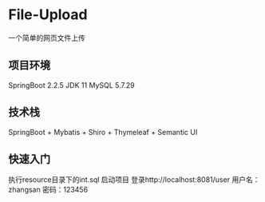 # File-Upload
一个简单的网页文件上传

## 项目环境

SpringBoot 2.2.5
JDK 11
MySQL 5.7.29

## 技术栈
SpringBoot + Mybatis + Shiro + Thymeleaf + Semantic UI

## 快速入门

执行resource目录下的int.sql
启动项目
登录http://localhost:8081/user
用户名：zhangsan
密码：123456
